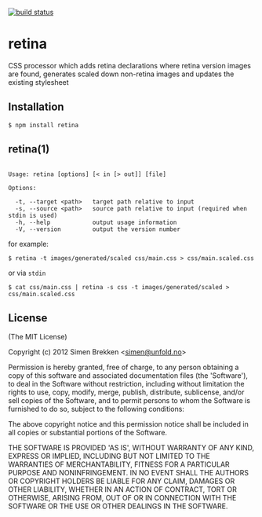 [![build status](https://secure.travis-ci.org/unfold/retina.png)](http://travis-ci.org/unfold/retina)

# retina

  CSS processor which adds retina declarations where retina version images are found,
  generates scaled down non-retina images and updates the existing stylesheet

## Installation

    $ npm install retina

## retina(1)

```

Usage: retina [options] [< in [> out]] [file]

Options:

  -t, --target <path>   target path relative to input
  -s, --source <path>   source path relative to input (required when stdin is used)
  -h, --help            output usage information
  -V, --version         output the version number

```

for example:

```
$ retina -t images/generated/scaled css/main.css > css/main.scaled.css
```

or via `stdin`

```
$ cat css/main.css | retina -s css -t images/generated/scaled > css/main.scaled.css
```

## License

(The MIT License)

Copyright (c) 2012 Simen Brekken &lt;simen@unfold.no&gt;

Permission is hereby granted, free of charge, to any person obtaining
a copy of this software and associated documentation files (the
'Software'), to deal in the Software without restriction, including
without limitation the rights to use, copy, modify, merge, publish,
distribute, sublicense, and/or sell copies of the Software, and to
permit persons to whom the Software is furnished to do so, subject to
the following conditions:

The above copyright notice and this permission notice shall be
included in all copies or substantial portions of the Software.

THE SOFTWARE IS PROVIDED 'AS IS', WITHOUT WARRANTY OF ANY KIND,
EXPRESS OR IMPLIED, INCLUDING BUT NOT LIMITED TO THE WARRANTIES OF
MERCHANTABILITY, FITNESS FOR A PARTICULAR PURPOSE AND NONINFRINGEMENT.
IN NO EVENT SHALL THE AUTHORS OR COPYRIGHT HOLDERS BE LIABLE FOR ANY
CLAIM, DAMAGES OR OTHER LIABILITY, WHETHER IN AN ACTION OF CONTRACT,
TORT OR OTHERWISE, ARISING FROM, OUT OF OR IN CONNECTION WITH THE
SOFTWARE OR THE USE OR OTHER DEALINGS IN THE SOFTWARE.
